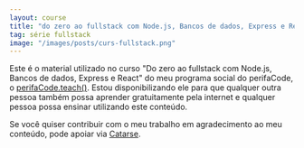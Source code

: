 ```yaml
---
layout: course
title: "do zero ao fullstack com Node.js, Bancos de dados, Express e React"
tag: série fullstack
image: "/images/posts/curs-fullstack.png"
---
```

Este é o  material utilizado no curso "Do zero ao fullstack com Node.js, Bancos de dados, Express e React" do meu programa social do perifaCode, o [perifaCode.teach()](https://github.com/perifacode/teach). Estou disponibilizando ele para que qualquer outra pessoa também possa aprender gratuitamente pela internet e qualquer pessoa possa ensinar utilizando este conteúdo.

Se você quiser contribuir com o meu trabalho em agradecimento ao meu conteúdo, pode apoiar via [Catarse](https://www.catarse.me/william-oliveira).
